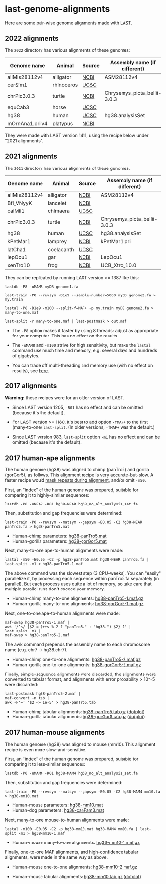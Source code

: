 # last-genome-alignments

Here are some pair-wise genome alignments made with
[LAST](https://gitlab.com/mcfrith/last).

## 2022 alignments

The `2022` directory has various alignments of these genomes:

| Genome name     | Animal     | Source   | Assembly name (if different) |
|-----------------|------------|----------|------------------------------|
| allMis28112v4   | alligator  | [NCBI][] | ASM28112v4                   |
| cerSim1         | rhinoceros | [UCSC][] |                              |
| chrPic3.0.3     | turtle     | [NCBI][] | Chrysemys_picta_bellii-3.0.3 |
| equCab3         | horse      | [UCSC][] |                              |
| hg38            | human      | [UCSC][] | hg38.analysisSet             |
| mOrnAna1.pri.v4 | platypus   | [NCBI][] |                              |

They were made with LAST version 1411, using the recipe below under
"2021 alignments".

## 2021 alignments

The `2021` directory has various alignments of these genomes:

| Genome name   | Animal     | Source   | Assembly name (if different) |
|---------------|------------|----------|------------------------------|
| allMis28112v4 | alligator  | [NCBI][] | ASM28112v4                   |
| Bfl_VNyyK     | lancelet   | [NCBI][] |                              |
| calMil1       | chimaera   | [UCSC][] |                              |
| chrPic3.0.3   | turtle     | [NCBI][] | Chrysemys_picta_bellii-3.0.3 |
| hg38          | human      | [UCSC][] | hg38.analysisSet             |
| kPetMar1      | lamprey    | [NCBI][] | kPetMar1.pri                 |
| latCha1       | coelacanth | [UCSC][] |                              |
| lepOcu1       | gar        | [NCBI][] | LepOcu1                      |
| xenTro10      | frog       | [NCBI][] | UCB_Xtro_10.0                |

They can be replicated by running LAST version >= 1387 like this:

    lastdb -P8 -uMAM8 myDB genome1.fa

    last-train -P8 --revsym -D1e9 --sample-number=5000 myDB genome2.fa > my.train

    lastal -P8 -D1e9 -m100 --split-f=MAF+ -p my.train myDB genome2.fa > many-to-one.maf

    last-split -r many-to-one.maf | last-postmask > out.maf

* The `-P8` option makes it faster by using 8 threads: adjust as
  appropriate for your computer.  This has no effect on the results.

* The `-uMAM8` and `-m100` strive for high sensitivity, but make the
  `lastal` command use much time and memory, e.g. several days and
  hundreds of gigabytes.

* You can trade off multi-threading and memory use (with no effect on
  results), see
  [here](https://gitlab.com/mcfrith/last/-/blob/main/doc/last-parallel.rst).

## 2017 alignments

**Warning:** these recipes were for an older version of LAST.

* Since LAST version 1205, `-R01` has no effect and can be omitted
  (because it's the default).

* For LAST version >= 1180, it's best to add option `-fMAF+` to the
  first (many-to-one) `last-split`.  (In older versions, `-fMAF+` was
  the default.)

* Since LAST version 983, `last-split` option `-m1` has no effect and
  can be omitted (because it's the default).

## 2017 human-ape alignments

The human genome (hg38) was aligned to chimp (panTro5) and gorilla
(gorGor5), as follows.  This alignment recipe is very
accurate-but-slow.  A faster recipe would [mask repeats during
alignment](https://github.com/mcfrith/last-rna/blob/master/last-long-reads.md),
and/or omit `-m50`.

First, an "index" of the human genome was prepared, suitable for
comparing it to highly-similar sequences:

    lastdb -P0 -uNEAR -R01 hg38-NEAR hg38_no_alt_analysis_set.fa

Then, substitution and gap frequencies were determined:

    last-train -P0 --revsym --matsym --gapsym -E0.05 -C2 hg38-NEAR panTro5.fa > hg38-panTro5.mat

* Human-chimp parameters:
  [hg38-panTro5.mat](https://drive.google.com/open?id=0Bw_yRzJW8ZA_MDNYR0ptQkYyZGc)
* Human-gorilla parameters:
  [hg38-gorGor5.mat](https://drive.google.com/open?id=0Bw_yRzJW8ZA_Q3pIOTlVVjZ3bzA)

Next, many-to-one ape-to-human alignments were made:

    lastal -m50 -E0.05 -C2 -p hg38-panTro5.mat hg38-NEAR panTro5.fa | last-split -m1 > hg38-panTro5-1.maf

The above command was the slowest step (3 CPU-weeks).  You can
"easily" parallelize it, by processing each sequence within panTro5.fa
separately (in parallel).  But each process uses quite a lot of
memory, so take care that multiple parallel runs don't exceed your
memory.

* Human-chimp many-to-one alignments:
  [hg38-panTro5-1.maf.gz](https://drive.google.com/open?id=0Bw_yRzJW8ZA_dGNiOTBzU1NTcE0)
* Human-gorilla many-to-one alignments:
  [hg38-gorGor5-1.maf.gz](https://drive.google.com/open?id=0Bw_yRzJW8ZA_SVNabUhiZmJiamM)

Next, one-to-one ape-to-human alignments were made:

    maf-swap hg38-panTro5-1.maf |
    awk '/^s/ {$2 = (++s % 2 ? "panTro5." : "hg38.") $2} 1' |
    last-split -m1 |
    maf-swap > hg38-panTro5-2.maf

The awk command prepends the assembly name to each chromosome name
(e.g. chr7 -> hg38.chr7).

* Human-chimp one-to-one alignments:
  [hg38-panTro5-2.maf.gz](https://drive.google.com/open?id=0Bw_yRzJW8ZA_aGNZWUdBLUFLNWs)
* Human-gorilla one-to-one alignments:
  [hg38-gorGor5-2.maf.gz](https://drive.google.com/open?id=0Bw_yRzJW8ZA_VXVIdk8ycm5GZFk)

Finally, simple-sequence alignments were discarded, the alignments
were converted to tabular format, and alignments with error
probability > 10^-5 were discarded:

    last-postmask hg38-panTro5-2.maf |
    maf-convert -n tab |
    awk -F'=' '$2 <= 1e-5' > hg38-panTro5.tab

* Human-chimp tabular alignments:
  [hg38-panTro5.tab.gz](https://drive.google.com/open?id=0Bw_yRzJW8ZA_bEFySHpLQ1BiMnc)
  ([dotplot](https://drive.google.com/open?id=0Bw_yRzJW8ZA_Z21ZbGpXelo3Z0E))
* Human-gorilla tabular alignments:
  [hg38-gorGor5.tab.gz](https://drive.google.com/open?id=0Bw_yRzJW8ZA_V0Z2RkhncEZINzQ)
  ([dotplot](https://drive.google.com/open?id=0Bw_yRzJW8ZA_eVU2a1RHM1VIdUE))

## 2017 human-mouse alignments

The human genome (hg38) was aligned to mouse (mm10).  This alignment
recipe is even more slow-and-sensitive.

First, an "index" of the human genome was prepared, suitable for
comparing it to less-similar sequences:

    lastdb -P0 -uMAM4 -R01 hg38-MAM4 hg38_no_alt_analysis_set.fa

Then, substitution and gap frequencies were determined:

    last-train -P0 --revsym --matsym --gapsym -E0.05 -C2 hg38-MAM4 mm10.fa > hg38-mm10.mat

* Human-mouse parameters:
  [hg38-mm10.mat](https://drive.google.com/open?id=0Bw_yRzJW8ZA_WUxrcVZRSlZoWW8)
* Human-dog parameters:
  [hg38-canFam3.mat](https://drive.google.com/open?id=0Bw_yRzJW8ZA_eG9TOEtMbWswVkU)

Next, many-to-one mouse-to-human alignments were made:

    lastal -m100 -E0.05 -C2 -p hg38-mm10.mat hg38-MAM4 mm10.fa | last-split -m1 > hg38-mm10-1.maf

* Human-mouse many-to-one alignments:
  [hg38-mm10-1.maf.gz](https://drive.google.com/open?id=0Bw_yRzJW8ZA_bjRQVllSbmNVdHM)

Finally, one-to-one MAF alignments, and high-confidence tabular
alignments, were made in the same way as above.

* Human-mouse one-to-one alignments:
  [hg38-mm10-2.maf.gz](https://drive.google.com/open?id=0Bw_yRzJW8ZA_ZVlna0lveGJKSmc)

* Human-mouse tabular alignments:
  [hg38-mm10.tab.gz](https://drive.google.com/open?id=0Bw_yRzJW8ZA_V0RnVlk5NGtlR00)
  ([dotplot](https://drive.google.com/open?id=0Bw_yRzJW8ZA_NmJWRF90Rm1wVm8))

[NCBI]: https://www.ncbi.nlm.nih.gov/genome
[UCSC]: https://genome.ucsc.edu/
